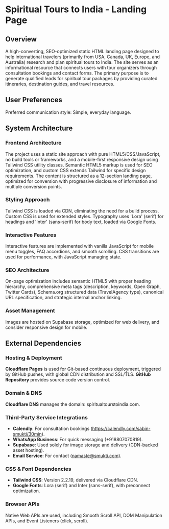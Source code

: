 # Spiritual Tours to India - Landing Page

## Overview

A high-converting, SEO-optimized static HTML landing page designed to help international travelers (primarily from USA, Canada, UK, Europe, and Australia) research and plan spiritual tours to India. The site serves as an informational resource that connects users with tour organizers through consultation bookings and contact forms. The primary purpose is to generate qualified leads for spiritual tour packages by providing curated itineraries, destination guides, and travel resources.

## User Preferences

Preferred communication style: Simple, everyday language.

## System Architecture

### Frontend Architecture

The project uses a static site approach with pure HTML5/CSS/JavaScript, no build tools or frameworks, and a mobile-first responsive design using Tailwind CSS utility classes. Semantic HTML5 markup is used for SEO optimization, and custom CSS extends Tailwind for specific design requirements. The content is structured as a 12-section landing page, optimized for conversion with progressive disclosure of information and multiple conversion points.

### Styling Approach

Tailwind CSS is loaded via CDN, eliminating the need for a build process. Custom CSS is used for extended styles. Typography uses 'Lora' (serif) for headings and 'Inter' (sans-serif) for body text, loaded via Google Fonts.

### Interactive Features

Interactive features are implemented with vanilla JavaScript for mobile menu toggles, FAQ accordions, and smooth scrolling. CSS transitions are used for performance, with JavaScript managing state.

### SEO Architecture

On-page optimization includes semantic HTML5 with proper heading hierarchy, comprehensive meta tags (description, keywords, Open Graph, Twitter Cards), Schema.org structured data (TravelAgency type), canonical URL specification, and strategic internal anchor linking.

### Asset Management

Images are hosted on Supabase storage, optimized for web delivery, and consider responsive design for mobile.

## External Dependencies

### Hosting & Deployment

**Cloudflare Pages** is used for Git-based continuous deployment, triggered by GitHub pushes, with global CDN distribution and SSL/TLS.
**GitHub Repository** provides source code version control.

### Domain & DNS

**Cloudflare DNS** manages the domain: spiritualtourstoindia.com.

### Third-Party Service Integrations

*   **Calendly**: For consultation bookings (https://calendly.com/sabin-smukti/30min).
*   **WhatsApp Business**: For quick messaging (+918807070819).
*   **Supabase**: Used solely for image storage and delivery (CDN-backed asset hosting).
*   **Email Service**: For contact (namaste@smukti.com).

### CSS & Font Dependencies

*   **Tailwind CSS**: Version 2.2.19, delivered via Cloudflare CDN.
*   **Google Fonts**: Lora (serif) and Inter (sans-serif), with preconnect optimization.

### Browser APIs

Native Web APIs are used, including Smooth Scroll API, DOM Manipulation APIs, and Event Listeners (click, scroll).